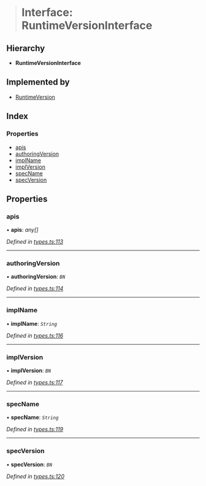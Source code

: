 > # Interface: RuntimeVersionInterface

## Hierarchy

* **RuntimeVersionInterface**

## Implemented by

* [RuntimeVersion](../classes/_rpc_runtimeversion_.runtimeversion.md)

## Index

### Properties

* [apis](_types_.runtimeversioninterface.md#apis)
* [authoringVersion](_types_.runtimeversioninterface.md#authoringversion)
* [implName](_types_.runtimeversioninterface.md#implname)
* [implVersion](_types_.runtimeversioninterface.md#implversion)
* [specName](_types_.runtimeversioninterface.md#specname)
* [specVersion](_types_.runtimeversioninterface.md#specversion)

## Properties

###  apis

• **apis**: *any[]*

*Defined in [types.ts:113](https://github.com/polkadot-js/api/blob/37022d2/packages/types/src/types.ts#L113)*

___

###  authoringVersion

• **authoringVersion**: *`BN`*

*Defined in [types.ts:114](https://github.com/polkadot-js/api/blob/37022d2/packages/types/src/types.ts#L114)*

___

###  implName

• **implName**: *`String`*

*Defined in [types.ts:116](https://github.com/polkadot-js/api/blob/37022d2/packages/types/src/types.ts#L116)*

___

###  implVersion

• **implVersion**: *`BN`*

*Defined in [types.ts:117](https://github.com/polkadot-js/api/blob/37022d2/packages/types/src/types.ts#L117)*

___

###  specName

• **specName**: *`String`*

*Defined in [types.ts:119](https://github.com/polkadot-js/api/blob/37022d2/packages/types/src/types.ts#L119)*

___

###  specVersion

• **specVersion**: *`BN`*

*Defined in [types.ts:120](https://github.com/polkadot-js/api/blob/37022d2/packages/types/src/types.ts#L120)*